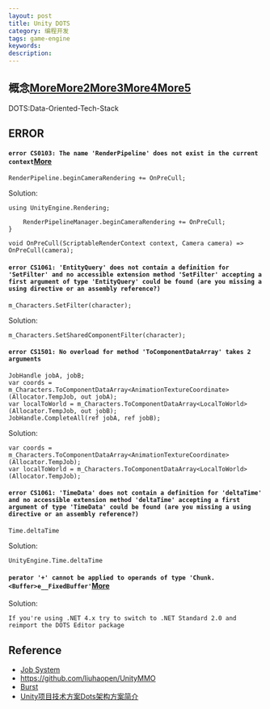```yaml
---
layout: post
title: Unity DOTS
category: 编程开发
tags: game-engine
keywords: 
description: 
---
```



## 概念[More](https://www.u3dc.com/archives/3509)[More2](https://www.cnblogs.com/bylle/p/11762557.html)[More3](https://www.cnblogs.com/bylle/p/11876201.html)[More4](https://connect.unity.com/p/shi-yong-unityde-ecshe-job-systemshi-xian-liu-ti-mo-ni-xiao-guo)[More5](https://blog.codingnow.com/2017/06/overwatch_ecs.html)


DOTS:Data-Oriented-Tech-Stack

## ERROR


#### `error CS0103: The name 'RenderPipeline' does not exist in the current context`[More](https://forum.unity.com/threads/issue-adding-entities-package-to-2019-3-0a10.715652/)

```
RenderPipeline.beginCameraRendering += OnPreCull;
```
Solution:
```
using UnityEngine.Rendering;

    RenderPipelineManager.beginCameraRendering += OnPreCull;
}

void OnPreCull(ScriptableRenderContext context, Camera camera) => OnPreCull(camera);
```

#### `error CS1061: 'EntityQuery' does not contain a definition for 'SetFilter' and no accessible extension method 'SetFilter' accepting a first argument of type 'EntityQuery' could be found (are you missing a using directive or an assembly reference?)`

```
m_Characters.SetFilter(character);
```
Solution:
```
m_Characters.SetSharedComponentFilter(character);
```

#### `error CS1501: No overload for method 'ToComponentDataArray' takes 2 arguments`

```
JobHandle jobA, jobB;
var coords = m_Characters.ToComponentDataArray<AnimationTextureCoordinate>(Allocator.TempJob, out jobA);
var localToWorld = m_Characters.ToComponentDataArray<LocalToWorld>(Allocator.TempJob, out jobB);
JobHandle.CompleteAll(ref jobA, ref jobB);
```
Solution:
```
var coords = m_Characters.ToComponentDataArray<AnimationTextureCoordinate>(Allocator.TempJob);
var localToWorld = m_Characters.ToComponentDataArray<LocalToWorld>(Allocator.TempJob);
```

#### `error CS1061: 'TimeData' does not contain a definition for 'deltaTime' and no accessible extension method 'deltaTime' accepting a first argument of type 'TimeData' could be found (are you missing a using directive or an assembly reference?)`

```
Time.deltaTime
```
Solution:
```
UnityEngine.Time.deltaTime
```

#### `perator '+' cannot be applied to operands of type 'Chunk.<Buffer>e__FixedBuffer'`[More](https://forum.unity.com/threads/solved-issues-with-dots-editor-package.887056/)

Solution:
```
If you're using .NET 4.x try to switch to .NET Standard 2.0 and reimport the DOTS Editor package 
```

## Reference

* [Job System](https://zhuanlan.zhihu.com/p/47920129)
* <https://github.com/liuhaopen/UnityMMO>
* [Burst](https://blogs.unity3d.com/cn/2020/08/17/enhancing-mobile-performance-with-the-burst-compiler/)
* [Unity项目技术方案Dots架构方案简介](https://blog.csdn.net/qq_42672770/article/details/123458808)